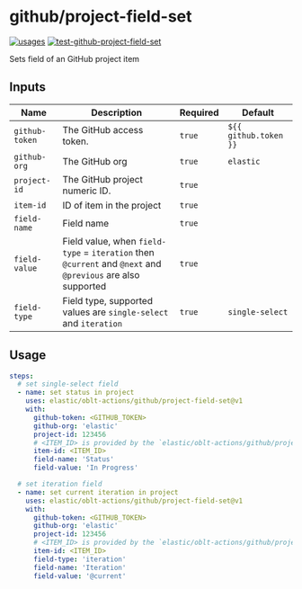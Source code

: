 # <!--name-->github/project-field-set<!--/name-->

[![usages](https://img.shields.io/badge/usages-white?logo=githubactions&logoColor=blue)](https://github.com/search?q=elastic%2Foblt-actions%2Fgithub%2Fproject-field-set+%28path%3A.github%2Fworkflows+OR+path%3A**%2Faction.yml+OR+path%3A**%2Faction.yaml%29&type=code)
[![test-github-project-field-set](https://github.com/elastic/oblt-actions/actions/workflows/test-github-project-field-set.yml/badge.svg?branch=main)](https://github.com/elastic/oblt-actions/actions/workflows/test-github-project-field-set.yml)

<!--description-->
Sets field of an GitHub project item
<!--/description-->

## Inputs
<!--inputs-->
| Name           | Description                                                                                                 | Required | Default               |
|----------------|-------------------------------------------------------------------------------------------------------------|----------|-----------------------|
| `github-token` | The GitHub access token.                                                                                    | `true`   | `${{ github.token }}` |
| `github-org`   | The GitHub org                                                                                              | `true`   | `elastic`             |
| `project-id`   | The GitHub project numeric ID.                                                                              | `true`   | ` `                   |
| `item-id`      | ID of item in the project                                                                                   | `true`   | ` `                   |
| `field-name`   | Field name                                                                                                  | `true`   | ` `                   |
| `field-value`  | Field value, when `field-type` = `iteration` then `@current` and `@next` and `@previous` are also supported | `true`   | ` `                   |
| `field-type`   | Field type, supported values are `single-select` and `iteration`                                            | `true`   | `single-select`       |
<!--/inputs-->

## Usage
<!--usage action="elastic/oblt-actions/github/project-field-set" version="env:VERSION"-->

```yaml
steps:
  # set single-select field
  - name: set status in project
    uses: elastic/oblt-actions/github/project-field-set@v1
    with:
      github-token: <GITHUB_TOKEN>
      github-org: 'elastic'
      project-id: 123456
      # <ITEM_ID> is provided by the `elastic/oblt-actions/github/project-add` action.
      item-id: <ITEM_ID>
      field-name: 'Status'
      field-value: 'In Progress'

  # set iteration field
  - name: set current iteration in project
    uses: elastic/oblt-actions/github/project-field-set@v1
    with:
      github-token: <GITHUB_TOKEN>
      github-org: 'elastic'
      project-id: 123456
      # <ITEM_ID> is provided by the `elastic/oblt-actions/github/project-add` action.
      item-id: <ITEM_ID>
      field-type: 'iteration'
      field-name: 'Iteration'
      field-value: '@current'
```
<!--/usage-->
